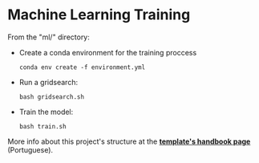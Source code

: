 Machine Learning Training
==============================

From the "ml/" directory:

- Create a conda environment for the training proccess
    ```
    conda env create -f environment.yml
    ```

- Run a gridsearch:
    ```
    bash gridsearch.sh
    ```

- Train the model:
    ```
    bash train.sh
    ```

More info about this project's structure at the [**template's handbook page**](https://servicos-semantix.gitlab.io/datascience/handbook/modelagem/templates/) (Portuguese).

